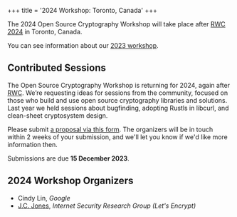 +++
title = '2024 Workshop: Toronto, Canada'
+++

The 2024 Open Source Cryptography Workshop will take place after [RWC 2024](https://rwc.iacr.org/2024/) in Toronto, Canada.

You can see information about our [2023 workshop](/2023).

## Contributed Sessions
The Open Source Cryptography Workshop is returning for 2024, again after [RWC](https://rwc.iacr.org). We’re requesting ideas for sessions from the community, focused on those who build and use open source cryptography libraries and solutions. Last year we held sessions about bugfinding, adopting Rustls in libcurl, and clean-sheet cryptosystem design.

Please submit [a proposal via this form](https://docs.google.com/forms/d/e/1FAIpQLSdEM03uFOmFZXkBcfEQNYTcsEGhUacig0xxrzUDuWx5bEYk6Q/viewform?usp=sf_link). The organizers will be in touch within 2 weeks of your submission, and we'll let you know if we'd like more information then. 

Submissions are due **15 December 2023**.

## 2024 Workshop Organizers
- Cindy Lin, <em>Google</em>
- [J.C. Jones](https://insufficient.coffee/), <em>Internet Security Research Group (Let's Encrypt)</em>
